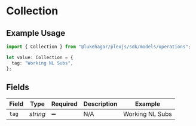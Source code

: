 # Collection

## Example Usage

```typescript
import { Collection } from "@lukehagar/plexjs/sdk/models/operations";

let value: Collection = {
  tag: "Working NL Subs",
};
```

## Fields

| Field              | Type               | Required           | Description        | Example            |
| ------------------ | ------------------ | ------------------ | ------------------ | ------------------ |
| `tag`              | *string*           | :heavy_minus_sign: | N/A                | Working NL Subs    |